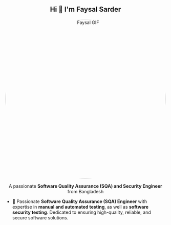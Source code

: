 <h2 align="center">Hi 👋 I'm Faysal Sarder</h2>

<p align="center">
  <img src="https://camo.githubusercontent.com/8307c250d04b4ab899ef9e8151c3f76b3c5b8af58a0210ac2ff8df8f15ccacf6/68747470733a2f2f692e70696e696d672e636f6d2f6f726967696e616c732f62392f34392f63382f62393439633836613537306466303761373434306162653339343035383334632e676966" 
       alt="Faysal GIF" 
       width="500" 
       height="500" 
       style="border-radius:50%;" />
</p>


<p align="center">
  A passionate <strong>Software Quality Assurance (SQA) and Security Engineer</strong> from Bangladesh
</p>

- 🌱 Passionate **Software Quality Assurance (SQA) Engineer** with expertise in **manual and automated testing**, as well as **software security testing**. Dedicated to ensuring high-quality, reliable, and secure software solutions.












<!--
**MehediHassanFaysal/.github** is a ✨ _special_ ✨ repository because its `profile/README.md` (this file) appears on your GitHub profile.


